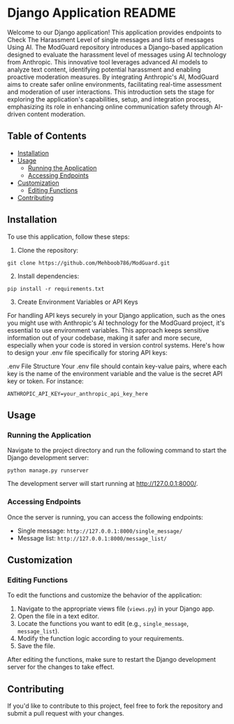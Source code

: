 # Django Application README

Welcome to our Django application! This application provides endpoints to Check The Harassment Level of single messages and lists of messages Using AI. The ModGuard repository introduces a Django-based application designed to evaluate the harassment level of messages using AI technology from Anthropic. This innovative tool leverages advanced AI models to analyze text content, identifying potential harassment and enabling proactive moderation measures. By integrating Anthropic's AI, ModGuard aims to create safer online environments, facilitating real-time assessment and moderation of user interactions. This introduction sets the stage for exploring the application's capabilities, setup, and integration process, emphasizing its role in enhancing online communication safety through AI-driven content moderation.

## Table of Contents

- [Installation](#installation)
- [Usage](#usage)
  - [Running the Application](#running-the-application)
  - [Accessing Endpoints](#accessing-endpoints)
- [Customization](#customization)
  - [Editing Functions](#editing-functions)
- [Contributing](#contributing)

## Installation

To use this application, follow these steps:

1. Clone the repository:

```
git clone https://github.com/Mehboob786/ModGuard.git
```

2. Install dependencies:

```
pip install -r requirements.txt
```
3. Create Environment Variables or API Keys

For handling API keys securely in your Django application, such as the ones you might use with Anthropic's AI technology for the ModGuard project, it's essential to use environment variables. This approach keeps sensitive information out of your codebase, making it safer and more secure, especially when your code is stored in version control systems. Here's how to design your .env file specifically for storing API keys:

.env File Structure
Your .env file should contain key-value pairs, where each key is the name of the environment variable and the value is the secret API key or token. For instance:
```
ANTHROPIC_API_KEY=your_anthropic_api_key_here
```

## Usage

### Running the Application

Navigate to the project directory and run the following command to start the Django development server:

```
python manage.py runserver
```

The development server will start running at http://127.0.0.1:8000/.

### Accessing Endpoints

Once the server is running, you can access the following endpoints:

- Single message: `http://127.0.0.1:8000/single_message/`
- Message list: `http://127.0.0.1:8000/message_list/`

## Customization

### Editing Functions

To edit the functions and customize the behavior of the application:

1. Navigate to the appropriate views file (`views.py`) in your Django app.
2. Open the file in a text editor.
3. Locate the functions you want to edit (e.g., `single_message`, `message_list`).
4. Modify the function logic according to your requirements.
5. Save the file.

After editing the functions, make sure to restart the Django development server for the changes to take effect.

## Contributing

If you'd like to contribute to this project, feel free to fork the repository and submit a pull request with your changes.

